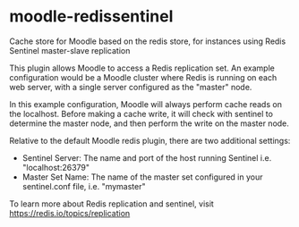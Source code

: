# moodle-redissentinel
Cache store for Moodle based on the redis store, for instances using Redis Sentinel master-slave replication

This plugin allows Moodle to access a Redis replication set.  An example configuration would be a Moodle cluster where Redis is running on each web server, with a single server configured as the "master" node. 

In this example configuration, Moodle will always perform cache reads on the localhost. Before making a cache write, it will check with sentinel to determine the master node, and then perform the write on the master node.

Relative to the default Moodle redis plugin, there are two additional settings:
* Sentinel Server: The name and port of the host running Sentinel i.e. "localhost:26379"
* Master Set Name: The name of the master set configured in your sentinel.conf file, i.e. "mymaster"

To learn more about Redis replication and sentinel, visit https://redis.io/topics/replication
